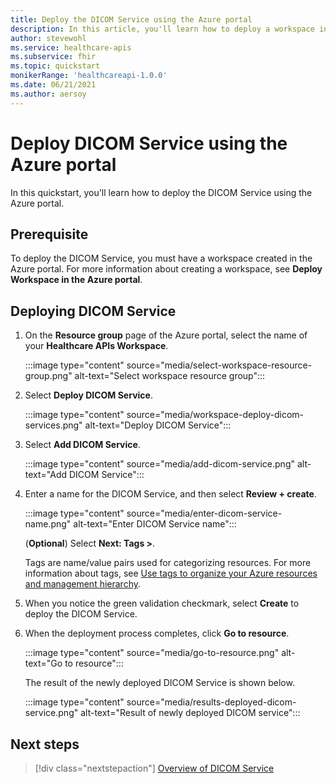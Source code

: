 ```yaml
---
title: Deploy the DICOM Service using the Azure portal
description: In this article, you'll learn how to deploy a workspace in the Azure portal 
author: stevewohl
ms.service: healthcare-apis
ms.subservice: fhir
ms.topic: quickstart
monikerRange: 'healthcareapi-1.0.0'
ms.date: 06/21/2021
ms.author: aersoy
---
```


# Deploy DICOM Service using the Azure portal

In this quickstart, you'll learn how to deploy the DICOM Service using the Azure portal.

## Prerequisite

To deploy the DICOM Service, you must have a workspace created in the Azure portal. For more information about creating a workspace, see **Deploy Workspace in the Azure portal**.

## Deploying DICOM Service

1. On the **Resource group** page of the Azure portal, select the name of your **Healthcare APIs Workspace**.

   :::image type="content" source="media/select-workspace-resource-group.png" alt-text="Select workspace resource group":::

2. Select **Deploy DICOM Service**.

    :::image type="content" source="media/workspace-deploy-dicom-services.png" alt-text="Deploy DICOM Service":::

3. Select **Add DICOM Service**.

   :::image type="content" source="media/add-dicom-service.png" alt-text="Add DICOM Service":::

4. Enter a name for the DICOM Service, and then select **Review + create**. 

   :::image type="content" source="media/enter-dicom-service-name.png" alt-text="Enter DICOM Service name":::

   (**Optional**) Select **Next: Tags >**.

    Tags are name/value pairs used for categorizing resources. For more information about tags, see [Use tags to organize your Azure resources and management hierarchy](../../azure-resource-manager/management/tag-resources.md).

5. When you notice the green validation checkmark, select **Create** to deploy the DICOM Service.

6. When the deployment process completes, click **Go to resource**.  

   :::image type="content" source="media/go-to-resource.png" alt-text="Go to resource":::

   The result of the newly deployed DICOM Service is shown below.

   :::image type="content" source="media/results-deployed-dicom-service.png" alt-text="Result of newly deployed DICOM service":::

## Next steps

>[!div class="nextstepaction"]
>[Overview of DICOM Service](dicom-services-overview.md)






